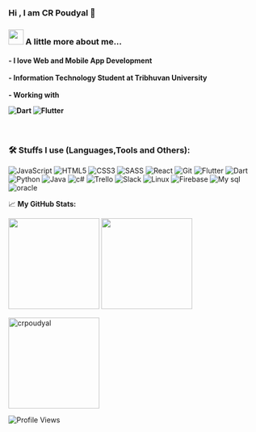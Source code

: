 ### Hi , I am CR Poudyal 👋

### <img src="https://media.giphy.com/media/VgCDAzcKvsR6OM0uWg/giphy.gif" width="30"> A little more about me... 

<h4>
- I love Web and Mobile App Development <br/><br/>
- Information Technology Student at Tribhuvan University<br/><br/>
- Working with 
  
  ![Dart](https://img.shields.io/badge/-Dart-black?style=for-the-badge&logo=Dart&logoColor=0079BF)
  ![Flutter](https://img.shields.io/badge/-Flutter-black?style=for-the-badge&logo=Flutter&logoColor=0079BF)
</h4>
<br/>
<h3> 🛠️ Stuffs I use (Languages,Tools and Others):</h3>

![JavaScript](https://img.shields.io/badge/-JavaScript-black?style=for-the-badge&logo=javascript)
![HTML5](https://img.shields.io/badge/-HTML5-black?style=for-the-badge&logo=html5)
![CSS3](https://img.shields.io/badge/-CSS3-black?style=for-the-badge&logo=css3&logoColor=1572B6)
![SASS](https://img.shields.io/badge/-SASS-black?style=for-the-badge&logo=sass&logoColor=1572B6)
![React](https://img.shields.io/badge/-React-black?style=for-the-badge&logo=React)
![Git](https://img.shields.io/badge/-Git-black?style=for-the-badge&logo=Git)
![Flutter](https://img.shields.io/badge/-Flutter-black?style=for-the-badge&logo=Flutter&logoColor=0079BF)
![Dart](https://img.shields.io/badge/-Dart-black?style=for-the-badge&logo=Dart&logoColor=0079BF)
![Python](https://img.shields.io/badge/-Python-black?style=for-the-badge&logo=Python)
![Java](https://img.shields.io/badge/-java-black?style=for-the-badge&logo=java&logoColor=0079BF)
![c#](https://img.shields.io/badge/-csharp-black?style=for-the-badge&logo=csharp)
![Trello](https://img.shields.io/badge/-Trello-black?style=for-the-badge&logo=Trello&logoColor=0079BF)
![Slack](https://img.shields.io/badge/-Slack-black?style=for-the-badge&logo=Slack)
![Linux](https://img.shields.io/badge/-Linux-black?style=for-the-badge&logo=Linux&logoColor=FCC624)
![Firebase](https://img.shields.io/badge/-Firebase-black?style=for-the-badge&logo=Firebase&logoColor=FCC624)
![My sql](https://img.shields.io/badge/-mysql-black?style=for-the-badge&logo=mysql)
![oracle](https://img.shields.io/badge/-oracle-black?style=for-the-badge&logo=oracle)


📈 **My GitHub Stats:**

<p>
  <img height="180em" src="https://github-readme-stats.vercel.app/api?username=crpoudyal&theme=dracula&hide_border=true&include_all_commits=true&count_private=false" />
  <img height="180em" src="https://github-readme-stats.vercel.app/api/top-langs/?username=crpoudyal&count_private=true&include_all_commits=true&show_icons=true&hide_border=true&hide=html&layout=compact&langs_count=8&theme=dracula"/>
</p>

<p>
  
  <img height="180em"  src="https://github-profile-summary-cards.vercel.app/api/cards/profile-details?username=crpoudyal&theme=dracula" alt="crpoudyal"/>
 
</p>

![Profile Views](https://komarev.com/ghpvc/?username=crpoudyal&color=red)

